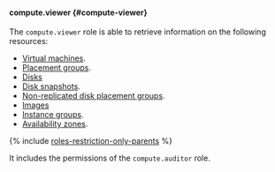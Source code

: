 #### compute.viewer {#compute-viewer}

The `compute.viewer` role is able to retrieve information on the following resources:

* [Virtual machines](../compute/concepts/vm.md).
* [Placement groups](../compute/concepts/placement-groups.md).
* [Disks](../compute/concepts/disk.md)
* [Disk snapshots](../compute/concepts/snapshot.md).
* [Non-replicated disk placement groups](../compute/concepts/disk-placement-group.md).
* [Images](../compute/concepts/image.md)
* [Instance groups](../compute/concepts/instance-groups/index.md).
* [Availability zones](../overview/concepts/geo-scope.md).

{% include [roles-restriction-only-parents](iam/roles-restriction-only-parents.md) %}

It includes the permissions of the `compute.auditor` role.